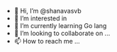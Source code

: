 - 👋 Hi, I’m @shanavasvb
- 👀 I’m interested in 
- 🌱 I’m currently learning Go lang
- 💞️ I’m looking to collaborate on ...
- 📫 How to reach me ...

<!---
shanavasvb/shanavasvb is a ✨ special ✨ repository because its `README.md` (this file) appears on your GitHub profile.
You can click the Preview link to take a look at your changes.
--->

